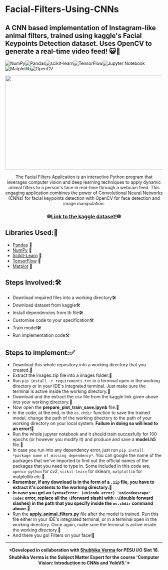 # Facial-Filters-Using-CNNs
## A CNN based implementation of Instagram-like animal filters, trained using kaggle's Facial Keypoints Detection dataset. Uses OpenCV to generate a real-time video feed! 😺🚀

![NumPy](https://img.shields.io/badge/numpy-%23013243.svg?style=for-the-badge&logo=numpy&logoColor=white)![Pandas](https://img.shields.io/badge/pandas-%23150458.svg?style=for-the-badge&logo=pandas&logoColor=white)![scikit-learn](https://img.shields.io/badge/scikit--learn-%23F7931E.svg?style=for-the-badge&logo=scikit-learn&logoColor=white)![TensorFlow](https://img.shields.io/badge/TensorFlow-%23FF6F00.svg?style=for-the-badge&logo=TensorFlow&logoColor=white)![Jupyter Notebook](https://img.shields.io/badge/jupyter-%23FA0F00.svg?style=for-the-badge&logo=jupyter&logoColor=white)![Matplotlib](https://img.shields.io/badge/Matplotlib-%23ffffff.svg?style=for-the-badge&logo=Matplotlib&logoColor=black)![OpenCV](https://img.shields.io/badge/opencv-%23white.svg?style=for-the-badge&logo=opencv&logoColor=white)
<div align="center">
<img src="https://github.com/probablyabdullah/Facial-Filters-Using-CNNs/assets/79295754/ed418f24-796f-4f28-90d6-860a63263eda" height = "300" width="580"></img>


The Facial Filters Application is an interactive Python program that leverages computer vision and deep learning techniques to apply dynamic animal filters to a person's face in real-time through a webcam feed. This engaging application combines the power of Convolutional Neural Networks (CNNs) for facial keypoints detection with OpenCV for face detection and image manipulation.


<h3>
  🌐<a href="https://www.kaggle.com/c/facial-keypoints-detection/data?select=training.zip" target='_blank'>Link to the kaggle dataset!</a>🌐
</h3>
</div>

## Libraries Used:📂

* [Pandas](https://pandas.pydata.org/) 🔗
* [NumPy](https://numpy.org/) 🔗
* [Scikit-Learn](https://scikit-learn.org/) 🔗
* [TensorFlow](https://www.tensorflow.org/) 🔗
* [Matplot](https://matplotlib.org/) 🔗

## Steps Involved:🛠️

* Download required files into a working directory🛠️<br>
* Download dataset from kaggle🛠️<br>
* Install dependencies from th file🛠️<br>
* Customise code to your specification🛠️<br>
* Train model🛠️<br>
* Run implementation code🛠️<br>

## Steps to implement:✅

* Download this whole repository into a working directory that you created.🧩
* Extract the images.zip file into a images folder.🧩
* Run `pip install -r requirements.txt` in a terminal open in the working directory or in your IDE's integrated terminal. Just make sure the terminal is active inside the working directory.🧩
* Download and the extract the csv file from the kaggle link given above into your working directory.🧩
* Now open the <b>prepare_plot_train_save.ipynb</b> file.🧩
* In the code, at the end, in the `os.chdir` function to save the trained model, change the path of the working directory to the path of your working directory on your local system. <b> Failure in doing so will lead to an error!</b>🧩
* Run the whole jupyter notebook and it should train succesfully for 100 epochs (or however you modify it) and produce and save a <b>model.h5</b> file.🧩
* In case you run into any dependency error, just run  `pip install *package name of missing dependency*`. You can google the name of the packages that we've imported to find out the official names of the packages that you need to type in. Some included in this code are, `opencv-python` for cv2, `scikit-learn` for sklearn, `matplotlib` for matplotlib etc.🧩
* <b>Remember, if any download is in the form of a `.zip` file, you have to extract it's contents to the working directory.</b>🧩
* <b>In case you get an `SyntaxError: (unicode error) 'unicodeescape' codec` error, replace all the `\`(forward slash) with `\\`(double forward slashes) in the path that you specify inside the `os.chdir` command above.</b>🧩
* Run the <b>apply_animal_filters.py</b> file after the model is trained. Run this file either in your IDE's integrated terminal, or in a terminal open in the working directory. Once again, make sure the terminal is active inside the working directory.🧩
* And there you go! Filters on your face!🧩

<hr>
<p align="center">
  <b>
⭐️Developed in collaboration with <a href="https://github.com/shubvrm"> Shubhika Verma </a> for PESU I/O Slot 16. Shubhika Verma is the Subject Matter Expert for the course 'Computer Vision: Introduction to CNNs and YoloV5.'⭐️
  </b>
</p>
